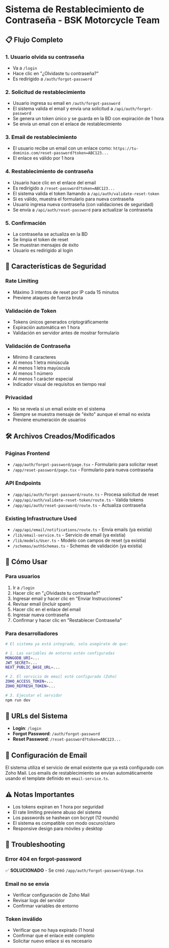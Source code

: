 # Sistema de Restablecimiento de Contraseña - BSK Motorcycle Team

## 📋 Flujo Completo

### 1. **Usuario olvida su contraseña**
- Va a `/login`
- Hace clic en "¿Olvidaste tu contraseña?"
- Es redirigido a `/auth/forgot-password`

### 2. **Solicitud de restablecimiento**
- Usuario ingresa su email en `/auth/forgot-password`
- El sistema valida el email y envía una solicitud a `/api/auth/forgot-password`
- Se genera un token único y se guarda en la BD con expiración de 1 hora
- Se envía un email con el enlace de restablecimiento

### 3. **Email de restablecimiento**
- El usuario recibe un email con un enlace como: `https://tu-dominio.com/reset-password?token=ABC123...`
- El enlace es válido por 1 hora

### 4. **Restablecimiento de contraseña**
- Usuario hace clic en el enlace del email
- Es redirigido a `/reset-password?token=ABC123...`
- El sistema valida el token llamando a `/api/auth/validate-reset-token`
- Si es válido, muestra el formulario para nueva contraseña
- Usuario ingresa nueva contraseña (con validaciones de seguridad)
- Se envía a `/api/auth/reset-password` para actualizar la contraseña

### 5. **Confirmación**
- La contraseña se actualiza en la BD
- Se limpia el token de reset
- Se muestran mensajes de éxito
- Usuario es redirigido al login

## 🔐 Características de Seguridad

### **Rate Limiting**
- Máximo 3 intentos de reset por IP cada 15 minutos
- Previene ataques de fuerza bruta

### **Validación de Token**
- Tokens únicos generados criptográficamente
- Expiración automática en 1 hora
- Validación en servidor antes de mostrar formulario

### **Validación de Contraseña**
- Mínimo 8 caracteres
- Al menos 1 letra minúscula
- Al menos 1 letra mayúscula  
- Al menos 1 número
- Al menos 1 carácter especial
- Indicador visual de requisitos en tiempo real

### **Privacidad**
- No se revela si un email existe en el sistema
- Siempre se muestra mensaje de "éxito" aunque el email no exista
- Previene enumeración de usuarios

## 🛠️ Archivos Creados/Modificados

### **Páginas Frontend**
- `/app/auth/forgot-password/page.tsx` - Formulario para solicitar reset
- `/app/reset-password/page.tsx` - Formulario para nueva contraseña

### **API Endpoints**
- `/app/api/auth/forgot-password/route.ts` - Procesa solicitud de reset
- `/app/api/auth/validate-reset-token/route.ts` - Valida tokens
- `/app/api/auth/reset-password/route.ts` - Actualiza contraseña

### **Existing Infrastructure Used**
- `/app/api/email/notifications/route.ts` - Envía emails (ya existía)
- `/lib/email-service.ts` - Servicio de email (ya existía)
- `/lib/models/User.ts` - Modelo con campos de reset (ya existía)
- `/schemas/authSchemas.ts` - Schemas de validación (ya existía)

## 🚀 Cómo Usar

### **Para usuarios**
1. Ir a `/login`
2. Hacer clic en "¿Olvidaste tu contraseña?"
3. Ingresar email y hacer clic en "Enviar Instrucciones"
4. Revisar email (incluir spam)
5. Hacer clic en el enlace del email
6. Ingresar nueva contraseña
7. Confirmar y hacer clic en "Restablecer Contraseña"

### **Para desarrolladores**
```bash
# El sistema ya está integrado, solo asegúrate de que:

# 1. Las variables de entorno estén configuradas
MONGODB_URI=...
JWT_SECRET=...
NEXT_PUBLIC_BASE_URL=...

# 2. El servicio de email esté configurado (Zoho)
ZOHO_ACCESS_TOKEN=...
ZOHO_REFRESH_TOKEN=...

# 3. Ejecutar el servidor
npm run dev
```

## 🔗 URLs del Sistema

- **Login**: `/login`
- **Forgot Password**: `/auth/forgot-password`
- **Reset Password**: `/reset-password?token=ABC123...`

## 📧 Configuración de Email

El sistema utiliza el servicio de email existente que ya está configurado con Zoho Mail. Los emails de restablecimiento se envían automáticamente usando el template definido en `email-service.ts`.

## ⚠️ Notas Importantes

- Los tokens expiran en 1 hora por seguridad
- El rate limiting previene abuso del sistema
- Los passwords se hashean con bcrypt (12 rounds)
- El sistema es compatible con modo oscuro/claro
- Responsive design para móviles y desktop

## 🐛 Troubleshooting

### **Error 404 en forgot-password**
✅ **SOLUCIONADO** - Se creó `/app/auth/forgot-password/page.tsx`

### **Email no se envía**
- Verificar configuración de Zoho Mail
- Revisar logs del servidor
- Confirmar variables de entorno

### **Token inválido**
- Verificar que no haya expirado (1 hora)
- Confirmar que el enlace esté completo
- Solicitar nuevo enlace si es necesario
